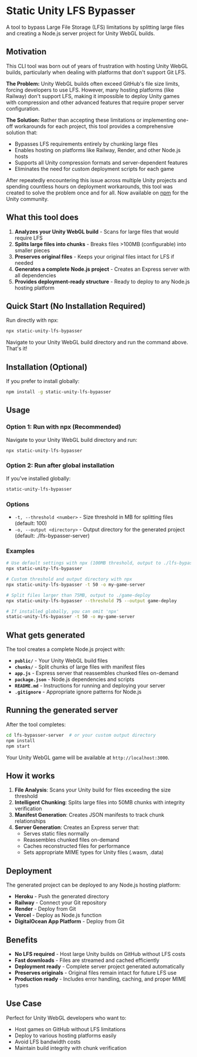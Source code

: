 # Static Unity LFS Bypasser

A tool to bypass Large File Storage (LFS) limitations by splitting large files and creating a Node.js server project for Unity WebGL builds.

## Motivation

This CLI tool was born out of years of frustration with hosting Unity WebGL builds, particularly when dealing with platforms that don't support Git LFS. 

**The Problem:** Unity WebGL builds often exceed GitHub's file size limits, forcing developers to use LFS. However, many hosting platforms (like Railway) don't support LFS, making it impossible to deploy Unity games with compression and other advanced features that require proper server configuration.

**The Solution:** Rather than accepting these limitations or implementing one-off workarounds for each project, this tool provides a comprehensive solution that:
- Bypasses LFS requirements entirely by chunking large files
- Enables hosting on platforms like Railway, Render, and other Node.js hosts
- Supports all Unity compression formats and server-dependent features
- Eliminates the need for custom deployment scripts for each game

After repeatedly encountering this issue across multiple Unity projects and spending countless hours on deployment workarounds, this tool was created to solve the problem once and for all. Now available on [npm](https://www.npmjs.com/package/static-unity-lfs-bypasser) for the Unity community.

## What this tool does

1. **Analyzes your Unity WebGL build** - Scans for large files that would require LFS
2. **Splits large files into chunks** - Breaks files >100MB (configurable) into smaller pieces
3. **Preserves original files** - Keeps your original files intact for LFS if needed
4. **Generates a complete Node.js project** - Creates an Express server with all dependencies
5. **Provides deployment-ready structure** - Ready to deploy to any Node.js hosting platform

## Quick Start (No Installation Required)

Run directly with npx:

```bash
npx static-unity-lfs-bypasser
```

Navigate to your Unity WebGL build directory and run the command above. That's it!

## Installation (Optional)

If you prefer to install globally:

```bash
npm install -g static-unity-lfs-bypasser
```

## Usage

### Option 1: Run with npx (Recommended)
Navigate to your Unity WebGL build directory and run:

```bash
npx static-unity-lfs-bypasser
```

### Option 2: Run after global installation
If you've installed globally:

```bash
static-unity-lfs-bypasser
```

### Options

- `-t, --threshold <number>` - Size threshold in MB for splitting files (default: 100)
- `-o, --output <directory>` - Output directory for the generated project (default: ./lfs-bypasser-server)

### Examples

```bash
# Use default settings with npx (100MB threshold, output to ./lfs-bypasser-server)
npx static-unity-lfs-bypasser

# Custom threshold and output directory with npx
npx static-unity-lfs-bypasser -t 50 -o my-game-server

# Split files larger than 75MB, output to ./game-deploy
npx static-unity-lfs-bypasser --threshold 75 --output game-deploy

# If installed globally, you can omit 'npx'
static-unity-lfs-bypasser -t 50 -o my-game-server
```

## What gets generated

The tool creates a complete Node.js project with:

- **`public/`** - Your Unity WebGL build files
- **`chunks/`** - Split chunks of large files with manifest files
- **`app.js`** - Express server that reassembles chunked files on-demand
- **`package.json`** - Node.js dependencies and scripts
- **`README.md`** - Instructions for running and deploying your server
- **`.gitignore`** - Appropriate ignore patterns for Node.js

## Running the generated server

After the tool completes:

```bash
cd lfs-bypasser-server  # or your custom output directory
npm install
npm start
```

Your Unity WebGL game will be available at `http://localhost:3000`.

## How it works

1. **File Analysis**: Scans your Unity build for files exceeding the size threshold
2. **Intelligent Chunking**: Splits large files into 50MB chunks with integrity verification
3. **Manifest Generation**: Creates JSON manifests to track chunk relationships
4. **Server Generation**: Creates an Express server that:
   - Serves static files normally
   - Reassembles chunked files on-demand
   - Caches reconstructed files for performance
   - Sets appropriate MIME types for Unity files (.wasm, .data)

## Deployment

The generated project can be deployed to any Node.js hosting platform:

- **Heroku** - Push the generated directory
- **Railway** - Connect your Git repository
- **Render** - Deploy from Git
- **Vercel** - Deploy as Node.js function
- **DigitalOcean App Platform** - Deploy from Git

## Benefits

- **No LFS required** - Host large Unity builds on GitHub without LFS costs
- **Fast downloads** - Files are streamed and cached efficiently
- **Deployment ready** - Complete server project generated automatically
- **Preserves originals** - Original files remain intact for future LFS use
- **Production ready** - Includes error handling, caching, and proper MIME types

## Use Case

Perfect for Unity WebGL developers who want to:
- Host games on GitHub without LFS limitations
- Deploy to various hosting platforms easily
- Avoid LFS bandwidth costs
- Maintain build integrity with chunk verification 